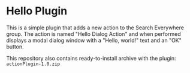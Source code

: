 # Hello Plugin
This is a simple plugin that adds a new action to the Search Everywhere group. The action is named "Hello Dialog Action" and when performed displays a modal dialog window with a "Hello, world!" text and an "OK" button. 

This repository also contains ready-to-install archive with the plugin: `actionPlugin-1.0.zip`
